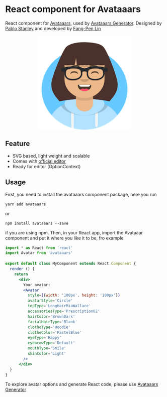 # React component for Avataaars

React component for [Avataaars](https://avataaars.com/), used by [Avataaars Generator](https://getavataaars.com/). Designed by [Pablo Stanley](https://twitter.com/pablostanley) and developed by [Fang-Pen Lin](https://twitter.com/fangpenlin)

<p align="center"><img src='avataaars-example.png?raw=true' style='width: 300px; height: 300px;' /></p>

## Feature

 - SVG based, light weight and scalable
 - Comes with [official editor](https://getavataaars.com/)
 - Ready for editor (OptionContext)

## Usage

First, you need to install the avataaars component package, here you run

```
yarn add avataaars
```

or

```
npm install avataaars --save
```

if you are using npm. Then, in your React app, import the Avataaar component and put it where you like it to be, fro example

```jsx
import * as React from 'react'
import Avatar from 'avataaars'

export default class MyComponent extends React.Component {
  render () {
    return 
      <div>
        Your avatar:
        <Avatar
          style={{width: '100px', height: '100px'}}
          avatarStyle='Circle'
          topType='LongHairMiaWallace'
          accessoriesType='Prescription02'
          hairColor='BrownDark'
          facialHairType='Blank'
          clotheType='Hoodie'
          clotheColor='PastelBlue'
          eyeType='Happy'
          eyebrowType='Default'
          mouthType='Smile'
          skinColor='Light'
        />
      </div>
  }
}
```

To explore avatar options and generate React code, please use [Avataaars Generator](https://getavataaars.com/)

